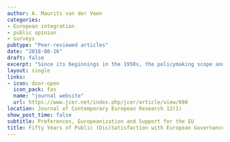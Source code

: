 ```yaml
---
author: A. Maurits van der Veen
categories:
- European integration
- public opinion
- surveys
pubtype: "Peer-reviewed articles"
date: "2018-08-16"
draft: false
excerpt: "Since its beginnings in the 1950s, the policymaking scope and authority of the European Union have dramatically expanded across a wide range of issue areas. Yet much remains unknown about the interaction between public preferences for EU-level governance, changes in such governance and overall support for European integration. This article analyses surveys ranging from 1962 to 2010 to show that while support for integration in different policy areas has fluctuated over time, it has been surprisingly stable overall; moreover, the relative preference ordering across issue areas has been even more consistent. In addition, this consistency is not affected by changes in Europeanization, nor do such changes appear to be driven by the relative strength of preferences. Finally, issue-specific support for EU-level governance has an impact on overall EU support that becomes stronger as Europeanization in that issue area increases, an effect that increases further with greater political knowledge. These findings call into question understandings of rising Euroscepticism as a reaction to Europeanization taking place primarily in areas where publics oppose it. In addition, they indicate that public awareness of European integration is far greater than political knowledge tests appear to indicate."
layout: single
links:
- icon: door-open
  icon_pack: fas
  name: "journal website"
  url: https://www.jcer.net/index.php/jcer/article/view/698
location: Journal of Contemporary European Research 12(1)
show_post_time: false
subtitle: Preferences, Europeanization and Support for the EU
title: Fifty Years of Public (Dis)Satisfaction with European Governance
---
```


